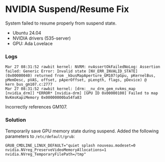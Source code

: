 # NVIDIA Suspend/Resume Fix

System failed to resume properly from suspend state.

- Ubuntu 24.04
- NVIDIA drivers (535-server)
- GPU: Ada Lovelace

### Logs

```
Mar 27 08:31:52 rawbit kernel: NVRM: nvAssertOkFailedNoLog: Assertion failed: Generic Error: Invalid state [NV_ERR_INVALID_STATE] (0x00000040) returned from _kbusMapAperture_GM107(pGpu, pKernelBus, pMemDesc, pVAS, offset, pAperOffset, pLength, flags, pDevice) @ kern_bus_gm107.c:2777
Mar 27 08:31:52 rawbit kernel: [drm:__nv_drm_gem_nvkms_map [nvidia_drm]] *ERROR* [nvidia-drm] [GPU ID 0x00000100] Failed to map NvKmsKapiMemory 0x00000000ba54fa83
```

Incorrectly references GM107.

### Solution

Temporarily save GPU memory state during suspend. Added the following parameters to `/etc/default/grub`:

`GRUB_CMDLINE_LINUX_DEFAULT="quiet splash nouveau.modeset=0 nvidia.NVreg_PreserveVideoMemoryAllocations=1 nvidia.NVreg_TemporaryFilePath=/tmp"`
